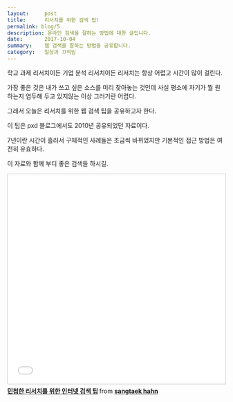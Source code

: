 ```yaml
---
layout:     post
title:      리서치를 위한 검색 팁! 
permalink: blog/5
description: 온라인 검색을 잘하는 방법에 대한 글입니다.
date:       2017-10-04
summary:    웹 검색을 잘하는 방법을 공유합니다.
category:   일상과 끄적임
---
```


학교 과제 리서치이든 기업 분석 리서치이든 리서치는 항상 어렵고 시간이 많이 걸린다. 

가장 좋은 것은 내가 쓰고 싶은 소스를 미리 찾아놓는 것인데 사실 평소에 자기가 뭘 원하는지 염두해 두고 있지않는 이상 그러기란 어렵다.

그래서 오늘은 리서치를 위한 웹 검색 팁을 공유하고자 한다.

이 팁은 pxd 블로그에서도 2010년 공유되었던 자료이다.

7년이란 시간이 흘러서 구체적인 사례들은 조금씩 바뀌었지만 기본적인 접근 방법은 여전히 유효하다. 

이 자료와 함께 부디 좋은 검색들 하시길.

<iframe src="//www.slideshare.net/slideshow/embed_code/key/D5GagnQaGfLs8K" width="595" height="485" frameborder="0" marginwidth="0" marginheight="0" scrolling="no" style="border:1px solid #CCC; border-width:1px; margin-bottom:5px; text-align:center; max-width: 100%;" allowfullscreen> </iframe> 

<div style="margin-bottom:5px"> <strong> <a href="//www.slideshare.net/taekie/rapid-research-hhg" title="민첩한 리서치를 위한 인터넷 검색 팁" target="_blank">민첩한 리서치를 위한 인터넷 검색 팁</a> </strong> from <strong><a href="https://www.slideshare.net/taekie" target="_blank">sangtaek hahn</a></strong> </div> 